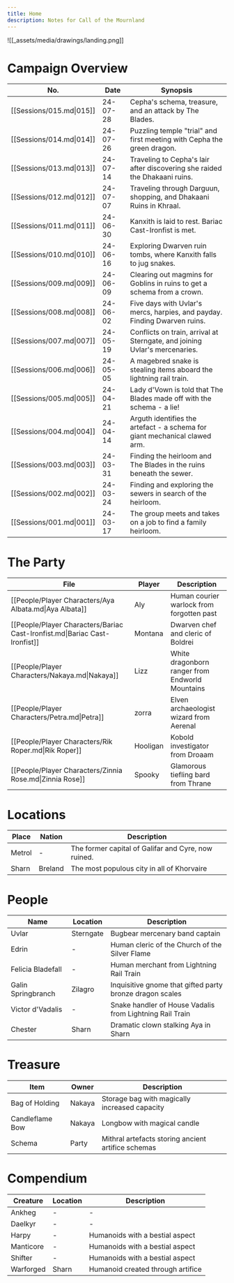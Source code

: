```yaml
---
title: Home
description: Notes for Call of the Mournland
---
```

![[_assets/media/drawings/landing.png]]
# Campaign Overview
<!-- QueryToSerialize: TABLE WITHOUT ID file.link as "No.", dateformat(date(date), "yy-MM-dd") as "Date", description as "Synopsis" WHERE contains(lower(type),"session") AND file.name != "New Session Template" SORT date DESC -->
<!-- SerializedQuery: TABLE WITHOUT ID file.link as "No.", dateformat(date(date), "yy-MM-dd") as "Date", description as "Synopsis" WHERE contains(lower(type),"session") AND file.name != "New Session Template" SORT date DESC -->

| No.                      | Date     | Synopsis                                                                   |
| ------------------------ | -------- | -------------------------------------------------------------------------- |
| [[Sessions/015.md\|015]] | 24-07-28 | Cepha's schema, treasure, and an attack by The Blades.                     |
| [[Sessions/014.md\|014]] | 24-07-26 | Puzzling temple "trial" and first meeting with Cepha the green dragon.     |
| [[Sessions/013.md\|013]] | 24-07-14 | Traveling to Cepha's lair after discovering she raided the Dhakaani ruins. |
| [[Sessions/012.md\|012]] | 24-07-07 | Traveling through Darguun, shopping, and Dhakaani Ruins in Khraal.         |
| [[Sessions/011.md\|011]] | 24-06-30 | Kanxith is laid to rest. Bariac Cast-Ironfist is met.                      |
| [[Sessions/010.md\|010]] | 24-06-16 | Exploring Dwarven ruin tombs, where Kanxith falls to jug snakes.           |
| [[Sessions/009.md\|009]] | 24-06-09 | Clearing out magmins for Goblins in ruins to get a schema from a crown.    |
| [[Sessions/008.md\|008]] | 24-06-02 | Five days with Uvlar's mercs, harpies, and payday. Finding Dwarven ruins.  |
| [[Sessions/007.md\|007]] | 24-05-19 | Conflicts on train, arrival at Sterngate, and joining Uvlar's mercenaries. |
| [[Sessions/006.md\|006]] | 24-05-05 | A magebred snake is stealing items aboard the lightning rail train.        |
| [[Sessions/005.md\|005]] | 24-04-21 | Lady d'Vown is told that The Blades made off with the schema - a lie!      |
| [[Sessions/004.md\|004]] | 24-04-14 | Arguth identifies the artefact - a schema for giant mechanical clawed arm. |
| [[Sessions/003.md\|003]] | 24-03-31 | Finding the heirloom and The Blades in the ruins beneath the sewer.        |
| [[Sessions/002.md\|002]] | 24-03-24 | Finding and exploring the sewers in search of the heirloom.                |
| [[Sessions/001.md\|001]] | 24-03-17 | The group meets and takes on a job to find a family heirloom.              |
<!-- SerializedQuery END -->
# The Party
<!-- QueryToSerialize: TABLE player as "Player", description as "Description" FROM "People/Player Characters" WHERE type = "person" AND !deceased SORT file.name ASC -->
<!-- SerializedQuery: TABLE player as "Player", description as "Description" FROM "People/Player Characters" WHERE type = "person" AND !deceased SORT file.name ASC -->

| File                                                                       | Player   | Description                                     |
| -------------------------------------------------------------------------- | -------- | ----------------------------------------------- |
| [[People/Player Characters/Aya Albata.md\|Aya Albata]]                     | Aly      | Human courier warlock from forgotten past       |
| [[People/Player Characters/Bariac Cast-Ironfist.md\|Bariac Cast-Ironfist]] | Montana  | Dwarven chef and cleric of Boldrei              |
| [[People/Player Characters/Nakaya.md\|Nakaya]]                             | Lizz     | White dragonborn ranger from Endworld Mountains |
| [[People/Player Characters/Petra.md\|Petra]]                               | zorra    | Elven archaeologist wizard from Aerenal         |
| [[People/Player Characters/Rik Roper.md\|Rik Roper]]                       | Hooligan | Kobold investigator from Droaam                 |
| [[People/Player Characters/Zinnia Rose.md\|Zinnia Rose]]                   | Spooky   | Glamorous tiefling bard from Thrane             |
<!-- SerializedQuery END -->
# Locations
<!-- QueryToSerialize: TABLE WITHOUT ID file.name as "Place", nation as "Nation", description as "Description" from "Places" WHERE contains(lower(type),"place") SORT date -->
<!-- SerializedQuery: TABLE WITHOUT ID file.name as "Place", nation as "Nation", description as "Description" from "Places" WHERE contains(lower(type),"place") SORT date -->

| Place  | Nation  | Description                                         |
| ------ | ------- | --------------------------------------------------- |
| Metrol | \-      | The former capital of Galifar and Cyre, now ruined. |
| Sharn  | Breland | The most populous city in all of Khorvaire          |
<!-- SerializedQuery END -->
# People
<!-- QueryToSerialize: TABLE WITHOUT ID file.name as "Name", location as "Location", description as "Description" from "People" WHERE type = "npc" SORT date DESC LIMIT 6 -->
<!-- SerializedQuery: TABLE WITHOUT ID file.name as "Name", location as "Location", description as "Description" from "People" WHERE type = "npc" SORT date DESC LIMIT 6 -->

| Name               | Location  | Description                                              |
| ------------------ | --------- | -------------------------------------------------------- |
| Uvlar              | Sterngate | Bugbear mercenary band captain                           |
| Edrin              | \-        | Human cleric of the Church of the Silver Flame           |
| Felicia Bladefall  | \-        | Human merchant from Lightning Rail Train                 |
| Galin Springbranch | Zilagro   | Inquisitive gnome that gifted party bronze dragon scales |
| Victor d'Vadalis   | \-        | Snake handler of House Vadalis from Lightning Rail Train |
| Chester            | Sharn     | Dramatic clown stalking Aya in Sharn                     |
<!-- SerializedQuery END -->

# Treasure
<!-- QueryToSerialize: TABLE WITHOUT ID file.name as "Item", owner as "Owner", description as "Description" from "Treasure" WHERE contains(lower(type),"treasure") SORT date DESC LIMIT 6 -->
<!-- SerializedQuery: TABLE WITHOUT ID file.name as "Item", owner as "Owner", description as "Description" from "Treasure" WHERE contains(lower(type),"treasure") SORT date DESC LIMIT 6 -->

| Item            | Owner  | Description                                        |
| --------------- | ------ | -------------------------------------------------- |
| Bag of Holding  | Nakaya | Storage bag with magically increased capacity      |
| Candleflame Bow | Nakaya | Longbow with magical candle                        |
| Schema          | Party  | Mithral artefacts storing ancient artifice schemas |
<!-- SerializedQuery END -->

# Compendium
<!-- QueryToSerialize: TABLE WITHOUT ID file.name as "Creature", location as "Location", description as "Description" from "Compendium" WHERE contains(lower(type),"compendium") SORT date DESC -->
<!-- SerializedQuery: TABLE WITHOUT ID file.name as "Creature", location as "Location", description as "Description" from "Compendium" WHERE contains(lower(type),"compendium") SORT date DESC -->

| Creature  | Location | Description                       |
| --------- | -------- | --------------------------------- |
| Ankheg    | \-       | \-                                |
| Daelkyr   | \-       | \-                                |
| Harpy     | \-       | Humanoids with a bestial aspect   |
| Manticore | \-       | Humanoids with a bestial aspect   |
| Shifter   | \-       | Humanoids with a bestial aspect   |
| Warforged | Sharn    | Humanoid created through artifice |
<!-- SerializedQuery END -->
